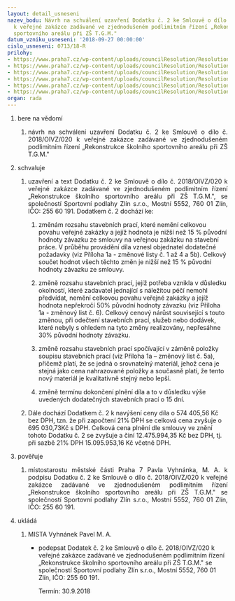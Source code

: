 ```yaml
---
layout: detail_usneseni
nazev_bodu: Návrh na schválení uzavření Dodatku č. 2 ke Smlouvě o dílo č. 2018/OIVZ/020
  k veřejné zakázce zadávané ve zjednodušeném podlimitním řízení „Rekonstrukce školního
  sportovního areálu při ZŠ T.G.M."
datum_vzniku_usneseni: '2018-09-27 00:00:00'
cislo_usneseni: 0713/18-R
prilohy:
- https://www.praha7.cz/wp-content/uploads/councilResolution/Resolutions/30259/export/1Duvodovazprava~395693.docx
- https://www.praha7.cz/wp-content/uploads/councilResolution/Resolutions/30259/export/2Smlouvaodiloanonym~395692.docx
- https://www.praha7.cz/wp-content/uploads/councilResolution/Resolutions/30259/export/3Dodatekc1anonym~395691.docx
- https://www.praha7.cz/wp-content/uploads/councilResolution/Resolutions/30259/export/7DPHSportovnipodlahyZlin~395686.pdf
- https://www.praha7.cz/wp-content/uploads/councilResolution/Resolutions/30259/export/8ORSportovnipodlahyZlin~395685.pdf
- https://www.praha7.cz/wp-content/uploads/councilResolution/Resolutions/30259/export/export~395759.pdf
organ: rada
---
```

<ol id="urzList" class="urzList_view"><li id="" class="urzClass1"><span name="1">bere na vědomí</span><ol class="urzOlClass" id=""><li style="text-align: justify;" id="" class="urzClass2"><span><p style="text-align: justify;" data-mce-style="text-align: justify;">návrh na schválení uzavření Dodatku č. 2 ke Smlouvě o dílo č. 2018/OIVZ/020 k veřejné zakázce zadávané ve zjednodušeném podlimitním řízení „Rekonstrukce školního sportovního areálu při ZŠ T.G.M."<br></p></span></li></ol></li><li id="" class="urzClass1"><span name="24">schvaluje</span><ol class="urzOlClass" id=""><li style="text-align: justify;" id="" class="urzClass2"><span><p style="text-align: justify;" data-mce-style="text-align: justify;">uzavření a text Dodatku č. 2 ke Smlouvě o dílo č. 2018/OIVZ/020 k veřejné zakázce zadávané ve zjednodušeném podlimitním řízení „Rekonstrukce školního sportovního areálu při ZŠ T.G.M.", se společností Sportovní podlahy Zlín s.r.o., Mostní 5552, 760 01 Zlín, IČO: 255 60 191. Dodatkem č. 2 dochází ke:<br></p></span><ol class="urzUlClass" id=""><li class="urzClass3" id="" style="text-align: left;"><span><p>změnám rozsahu stavebních prací, které nemění celkovou povahu veřejné zakázky a jejíž hodnota je nižší než 15 % původní hodnoty závazku ze smlouvy na veřejnou zakázku na stavební práce. V průběhu provádění díla vznesl objednatel dodatečné požadavky (viz Příloha 1a - změnové listy č. 1 až 4 a 5b). Celkový součet hodnot všech těchto změn je nižší než 15 % původní hodnoty závazku ze smlouvy.</p></span></li><li class="urzClass3" id="" style="text-align: left;"><span><p>změně rozsahu stavebních prací, jejíž potřeba vznikla v důsledku okolností, které zadavatel jednající s náležitou péčí nemohl předvídat, nemění celkovou povahu veřejné zakázky a jejíž hodnota nepřekročí 50% původní hodnoty závazku (viz Příloha 1a - změnový list č. 6). Celkový cenový nárůst související s touto změnou, při odečtení stavebních prací, služeb nebo dodávek, které nebyly s ohledem na tyto změny realizovány, nepřesáhne 30% původní hodnoty závazku.</p></span></li><li class="urzClass3" id="" style="text-align: left;"><span><p>změně rozsahu stavebních prací spočívající v záměně položky soupisu stavebních prací (viz Příloha 1a – změnový list č. 5a), přičemž platí, že se jedná o srovnatelný materiál, jehož cena je stejná jako cena nahrazované položky a současně platí, že tento nový materiál je kvalitativně stejný nebo lepší.</p></span></li><li class="urzClass3" id="" style="text-align: left;"><span><p>změně termínu dokončení plnění díla a to v důsledku výše uvedených dodatečných stavebních prací o 15 dní.</p></span></li></ol></li><li class="urzClass2" id="" style="text-align: left;"><span><p>Dále dochází Dodatkem č. 2 k navýšení ceny díla o 574 405,56 Kč bez DPH, tzn. že při započtení 21% DPH se celková cena zvyšuje o 695 030,73Kč s DPH. Celková cena plnění dle smlouvy ve znění tohoto Dodatku č. 2 se zvyšuje a činí 12.475.994,35 Kč bez DPH, tj. při sazbě 21% DPH 15.095.953,16 Kč včetně DPH.</p></span></li></ol></li><li id="" class="urzClass1"><span name="16">pověřuje</span><ol class="urzOlClass"><li style="text-align: justify;" id="" class="urzClass2"><span><p style="text-align: justify;" data-mce-style="text-align: justify;">místostarostu městské části Praha 7 Pavla Vyhnánka, M. A. k podpisu Dodatku č. 2 ke Smlouvě o dílo č. 2018/OIVZ/020 k veřejné zakázce zadávané ve zjednodušeném podlimitním řízení „Rekonstrukce školního sportovního areálu při ZŠ T.G.M." se společností Sportovní podlahy Zlín s.r.o., Mostní 5552, 760 01 Zlín, IČO: 255 60 191.<br></p></span></li></ol></li><li class="urzClass1" id="urzUkoly"><span name="1">ukládá</span><ol class="urzOlClass"><li class="urzClass2"><span><p>MISTA Vyhnánek Pavel M. A.</p></span><ul class="urzUlClass"><li class="urzClass3"><span><p>podepsat Dodatek č. 2 ke Smlouvě o dílo č. 2018/OIVZ/020 k veřejné zakázce zadávané ve zjednodušeném podlimitním řízení „Rekonstrukce školního sportovního areálu při ZŠ T.G.M." se společností Sportovní podlahy Zlín s.r.o., Mostní 5552, 760 01 Zlín, IČO: 255 60 191.</p></span><span class="urzUkolTermin">  Termín:&nbsp;30.9.2018</span></li></ul></li></ol></li></ol>